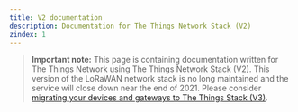 ```yaml
---
title: V2 documentation
description: Documentation for The Things Network Stack (V2)
zindex: 1
---
```


> **Important note:** This page is containing documentation written for The Things Network using The Things Network Stack (V2). This version of the LoRaWAN network stack is no long maintained and the service will close down near the end of 2021. Please consider [migrating your devices and gateways to The Things Stack (V3)](../the-things-stack/migrate-to-v3.md). 